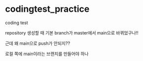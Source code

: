 # codingtest_practice
coding test

repository 생성할 때 기본 branch가 master에서 main으로 바뀌었구나!!

근데 왜 main으로 push가 안되지??

로컬 쪽에 main이라는 브랜치를 만들어야 하나
